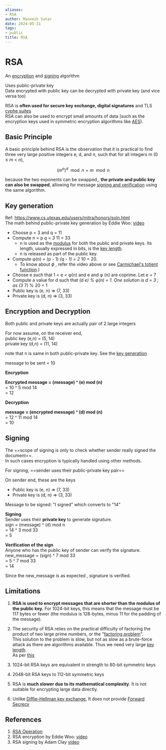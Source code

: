 ```yaml
---
aliases:
- RSA
author: Maneesh Sutar
date: 2024-05-31
tags:
- public
title: RSA
---
```


# RSA

An [encryption](encryption.md) and [signing](signing.md) algorithm

Uses public-private key  
Data encrypted with public key can be decrypted with private key (and vice versa too)

RSA is **often used for secure key exchange, digital signatures** and TLS [cyphe suites](cypher_suite.md)  
RSA can also be used to encrypt small amounts of data (such as the encryption keys used in symmetric encryption algorithms like [AES](AES.md)).

## Basic Principle

A basic principle behind RSA is the observation that it is practical to find three very large positive integers e, d, and n, such that for all integers m (0 ≤ *m* \< *n*),

$$(m^e)^d \mod n = m \mod n$$

because the two exponents can be swapped,, **the private and public key can also be swapped**, allowing for message [signing and verification](signing.md) using the same algorithm.

## Key generation

Ref: <https://www.cs.utexas.edu/users/mitra/honors/soln.html>  
The math behind public-private key generation by Eddie Woo: [video](https://youtu.be/oOcTVTpUsPQ)

* Choose p = 3 and q = 11
* Compute n = p *q = 3* 11 = 33
  * n is used as the [modulus](https://en.wikipedia.org/wiki/Modular_arithmetic "Modular arithmetic") for both the public and private keys. Its length, usually expressed in bits, is the [key length](https://en.wikipedia.org/wiki/Key_length "Key length").
  * n is released as part of the public key.
* Compute φ(n) = (p - 1) *(q - 1) = 2* 10 = 20.
  * To know about $\phi$ , refer the video above or see [Carmichael's totient function](https://en.wikipedia.org/wiki/Carmichael%27s_totient_function).)
* Choose e such that 1 \< e \< φ(n) and e and φ (n) are coprime. Let e = 7
* Compute a value for d such that (d *e) % φ(n) = 1. One solution is d = 3 ; as (3* 7) % 20 = 1
* Public key is (e, n) => (7, 33)
* Private key is (d, n) => (3, 33)

## Encryption and Decryption

Both public and private keys are actually pair of 2 large integers

For now assume, on the receiver end,  
public key (e,n) = (5, 14)  
private key (d,n) = (11, 14)

note that n is same in both public-private key. See the [key generation](#key-generation)

message to be sent = 10

**Encryption**

**Encrypted message = (message) ^ (e) mod (n)**  
= 10 ^ 5 mod 14  
= 12

**Decryption**

**message = (encrypted message) ^ (d) mod (n)**  
= 12 ^ 11 mod 14  
= 10

## Signing

The ==scope of signing is only to check whether sender really signed the document==.  
In such cases encryption is typically handled using other methods.

For signing, ==sender uses their public-private key pair==

On sender end, these are the keys

* Public key is (e, n) => (7, 33)
* Private key is (d, n) => (3, 33)

Message to be signed: "I signed" which converts to "14"

**Signing**  
Sender uses their **private key** to generate signature.  
sign = (message) ^ (d) mod n  
= 14 ^ 3 mod 33  
= 5

**Verification of the sign**  
Anyone who has the public key of sender can verify the signature.  
new_message = (sign) ^ 7 mod 33  
= 5 ^ 7 mod 33  
= 14

Since the new_message is as expected , signature is verified.

## Limitations

1. **RSA is used to encrypt messages that are shorter than the modulus of the public key.** For 1024-bit keys, this means that the message must be 117 bytes or fewer (the modulus is 128-bytes, minus 11 for the padding of the message).

1. The security of RSA relies on the practical difficulty of factoring the product of two large prime numbers, or the "[factoring problem](https://en.wikipedia.org/wiki/Factoring_problem "Factoring problem")".  
   This solution to the problem is slow, but not as slow as a brute-force attack as there are algorithms available. Thus we need very large [key length](https://en.wikipedia.org/wiki/Key_size#).  
   As per [this](https://en.wikipedia.org/wiki/Key_size#Asymmetric_algorithm_key_lengths)

1. 1024-bit RSA keys are equivalent in strength to 80-bit symmetric keys

1. 2048-bit RSA keys to 112-bit symmetric keys

1. RSA is **much slower due to its mathematical complexity**. It is not suitable for encrypting large data directly.

1. Unlike [Diffie–Hellman key exchange](DH.md), It does not provide [Forward Secrecy](forward_secracy.md)

## References

1. [RSA Operation](https://en.wikipedia.org/wiki/RSA_(cryptosystem)#Operation)
1. RSA encryption by Eddie Woo: [video](https://youtu.be/4zahvcJ9glg)
1. RSA signing by Adam Clay [video](https://youtu.be/rLR8WcXy03Q)
